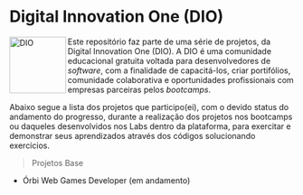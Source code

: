 # Digital Innovation One (DIO)

<img src="https://hermes.digitalinnovation.one/public/components/commons/dio/logo-dio-bootcamp.svg" alt="DIO" height="100" align="left" />Este repositório faz parte de uma série de projetos, da Digital Innovation One (DIO). A DIO é uma comunidade educacional gratuita voltada para desenvolvedores de *software*, com a finalidade de capacitá-los, criar portifólios, comunidade colaborativa e oportunidades profissionais com empresas parceiras pelos *bootcamps*.

Abaixo segue a lista dos projetos que participo(ei), com o devido status do andamento do progresso, durante a realização dos projetos nos bootcamps ou daqueles desenvolvidos nos Labs dentro da plataforma, para exercitar e demonstrar seus aprendizados através dos códigos solucionando exercícios.

> Projetos Base

- Órbi Web Games Developer (em andamento)
